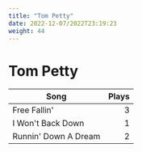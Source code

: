 ```yaml
---
title: "Tom Petty"
date: 2022-12-07/2022T23:19:23
weight: 44
---
```


# Tom Petty

 Song | Plays 
----- | -----:
Free Fallin' | 3
I Won't Back Down | 1
Runnin' Down A Dream | 2

